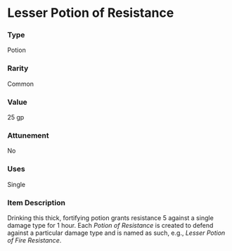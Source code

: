 # Lesser Potion of Resistance
### Type
Potion
### Rarity
Common
### Value
25 gp
### Attunement
No
### Uses
Single
### Item Description
Drinking this thick, fortifying potion grants resistance 5 against a single damage type for 1 hour. Each _Potion of Resistance_ is created to defend against a particular damage type and is named as such, e.g., _Lesser Potion of Fire Resistance_.
